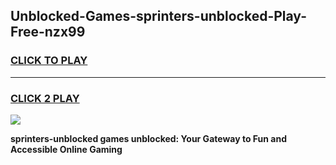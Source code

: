 
## Unblocked-Games-sprinters-unblocked-Play-Free-nzx99
<h3>
<a href="https://premium76.site?title=sprinters-unblocked&ref=19M">CLICK TO PLAY</a></h3>
<hr>

<h3>
<a href="https://premium76.site?title=sprinters-unblocked&ref=19M">CLICK 2 PLAY</a>
  
</h3>

<a href="https://premium76.site?title=sprinters-unblocked&ref=19M"><img src="https://clearcache.store/games.png"></a>


**sprinters-unblocked games unblocked: Your Gateway to Fun and Accessible Online Gaming**

